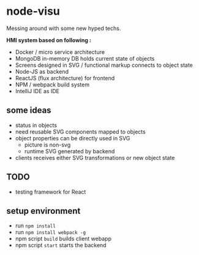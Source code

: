 # node-visu

Messing around with some new hyped techs.

**HMI system based on following :**
* Docker / micro service architecture
* MongoDB in-memory DB holds current state of objects
* Screens designed in SVG / functional markup connects to object state
* Node-JS as backend
* ReactJS (flux architecture) for frontend
* NPM / webpack build system
* IntelliJ IDE as IDE

## some ideas
* status in objects
* need reusable SVG components mapped to objects
* object properties can be directly used in SVG
  * picture is non-svg
  * runtime SVG generated by backend
* clients receives either SVG transformations or new object state

## TODO
* testing framework for React

## setup environment
* run `npm install`
* run `npm install webpack -g`
* npm script `build` builds client webapp
* npm script `start` starts the backend